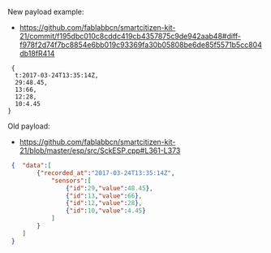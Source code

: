 
New payload example:
- https://github.com/fablabbcn/smartcitizen-kit-21/commit/f195dbc010c8cddc419cb4357875c9de942aab48#diff-f978f2d74f7bc8854e6bb019c93369fa30b05808be6de85f5571b5cc804db18fR414


```
￼{
  t:2017-03-24T13:35:14Z,
  29:48.45,
  13:66,
  12:28,
  10:4.45
}
```

Old payload:
- https://github.com/fablabbcn/smartcitizen-kit-21/blob/master/esp/src/SckESP.cpp#L361-L373

```json
 {	"data":[
 		{"recorded_at":"2017-03-24T13:35:14Z",
 			"sensors":[
 				{"id":29,"value":48.45},
 				{"id":13,"value":66},
 				{"id":12,"value":28},
 				{"id":10,"value":4.45}
 			]
 		}
 	]
 }
```
